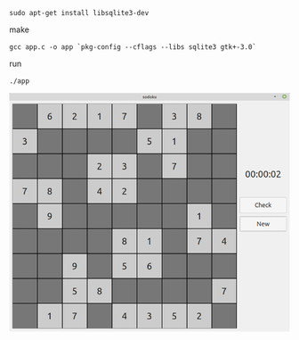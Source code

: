 
```
sudo apt-get install libsqlite3-dev
```

make

```
gcc app.c -o app `pkg-config --cflags --libs sqlite3 gtk+-3.0`
```

run

```
./app
```

![](demo.png)
